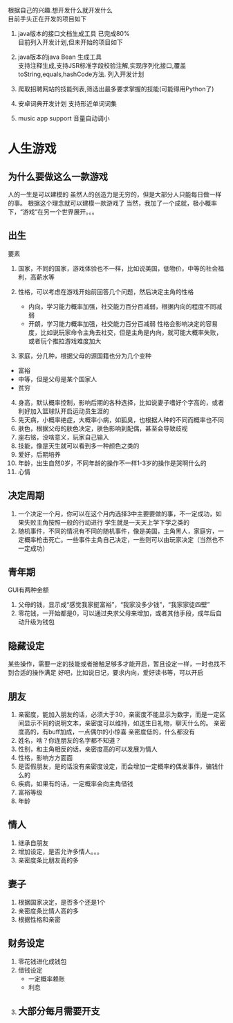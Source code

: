 根据自己的兴趣.想开发什么就开发什么  
目前手头正在开发的项目如下  
1. java版本的接口文档生成工具  已完成80%  
目前列入开发计划,但未开始的项目如下  
1. java版本的java Bean 生成工具  
  支持注释生成,支持JSR标准字段校验注解,实现序列化接口,覆盖toString,equals,hashCode方法.  列入开发计划  
2. 爬取招聘网站的技能列表,筛选出最多要求掌握的技能(可能得用Python了)  

3. 安卓词典开发计划
支持形近单词词集

4. music app support 音量自动调小

# 人生游戏

## 为什么要做这么一款游戏  
人的一生是可以建模的
虽然人的创造力是无穷的，但是大部分人只能每日做一样的事。
根据这个理念就可以建模一款游戏了
当然，我加了一个成就，极小概率下，“游戏“在另一个世界展开。。。


## 出生
要素
1. 国家，不同的国家，游戏体验也不一样，比如说美国，低物价，中等的社会福利，高薪水等
2. 性格，可以考虑在游戏开始前回答几个问题，然后决定主角的性格
   - 内向，学习能力概率加强，社交能力百分百减弱，根据内向的程度不同减弱
   - 开朗，学习能力概率加强，社交能力百分百减弱
性格会影响决定的容易度，比如说玩家命令主角去社交，但是主角是内向，就可能大概率失败，或者玩个推拉游戏难度加大

3. 家庭，分几种，根据父母的源国籍也分为几个变种
  - 富裕
  - 中等，但是父母是某个国家人
  - 贫穷
4. 身高，默认概率控制，影响后期的各种选择，比如说妻子嗜好个字高的，或者利好加入篮球队开启运动员生涯的
5. 先天病，小概率绝症，大概率小病，如狐臭，也根据人种的不同而概率也不同
6. 肤色，根据父母的肤色决定，肤色影响到配偶，甚至会导致歧视
7. 座右铭，没啥意义，玩家自己输入
8. 技能，像是天生就可以看到多一种颜色之类的
9. 爱好，后期培养
10. 年龄，出生自然0岁，不同年龄的操作不一样1-3岁的操作是哭啊什么的
11. 心情

## 决定周期
1. 一个决定一个月，你可以在这个月内选择3中主要要做的事，不一定成功，如果失败主角按照一般的行动进行
学生就是一天天上学下学之类的
2. 随机事件，不同的情况有不同的随机事件，像是美国，主角黑人，家庭穷，一定概率枪击死亡。一些事件主角自己决定，一些则可以由玩家决定（当然也不一定成功）


## 青年期
GUI有两种金额
1. 父母的钱，显示成“感觉我家挺富裕”，“我家没多少钱”，“我家家徒四壁”
2. 零花钱，一开始都是0，可以通过央求父母来增加，或者其他手段，成年后自动升级为钱包

## 隐藏设定
某些操作，需要一定的技能或者接触足够多才能开启，暂且设定一样，一时也找不到合适的操作满足
好吧，比如说日记，要求内向，爱好读书等，可以开启

## 朋友
1. 亲密度，能加入朋友的话，必须大于30，亲密度不能显示为数字，而是一定区间显示不同的说明文本，亲密度可以维持，如送生日礼物，聊天什么的。
亲密度高的，有buff加成，一点偶尔的小惊喜
亲密度低的，什么都没有
2. 姓名，啥？你连朋友的名字都不知道？
3. 性别，和主角相反的话，亲密度高的可以发展为情人
4. 性格，影响方方面面
5. 是否假朋友，是的话没有亲密度设定，而会增加一定概率的偶发事件，骗钱什么的
6. 疾病，如果有的话，一定概率会向主角借钱
7. 富裕等级
8. 年龄

## 情人
1. 继承自朋友
2. 增加设定，是否允许多情人。。。
3. 亲密度条比朋友高的多

## 妻子
1. 根据国家决定，是否多个还是1个
2. 亲密度条比情人高的多
3. 根据性格和亲密


## 财务设定
1. 零花钱进化成钱包
2. 借钱设定
   - 一定概率赖账
   - 利息
3. 大部分每月需要开支
   - 
